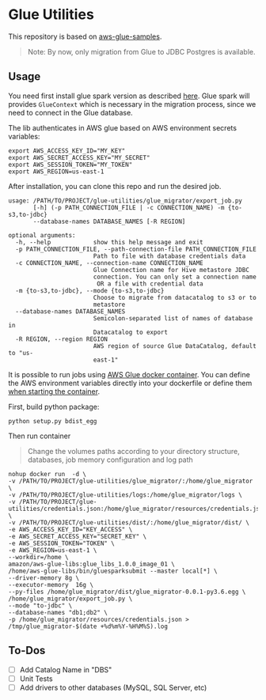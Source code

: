 # Glue Utilities

This repository is based on [aws-glue-samples](https://github.com/aws-samples/aws-glue-samples/tree/master/utilities/Hive_metastore_migration/src).
> Note: By now, only migration from Glue to JDBC Postgres is available.

## Usage

You need first install glue spark version as described [here](https://github.com/awslabs/aws-glue-libs).
Glue spark will provides `GlueContext` which is necessary in the migration process, since we need to connect in the Glue database.

The lib authenticates in AWS glue based on AWS environment secrets variables:

```shell
export AWS_ACCESS_KEY_ID="MY_KEY"
export AWS_SECRET_ACCESS_KEY="MY_SECRET"
export AWS_SESSION_TOKEN="MY_TOKEN"
export AWS_REGION=us-east-1
```

After installation, you can clone this repo and run the desired job.

```shell
usage: /PATH/TO/PROJECT/glue-utilities/glue_migrator/export_job.py
       [-h] (-p PATH_CONNECTION_FILE | -c CONNECTION_NAME) -m {to-s3,to-jdbc}
       --database-names DATABASE_NAMES [-R REGION]

optional arguments:
  -h, --help            show this help message and exit
  -p PATH_CONNECTION_FILE, --path-connection-file PATH_CONNECTION_FILE
                        Path to file with database credentials data
  -c CONNECTION_NAME, --connection-name CONNECTION_NAME
                        Glue Connection name for Hive metastore JDBC
                        connection. You can only set a connection name
                         OR a file with credential data
  -m {to-s3,to-jdbc}, --mode {to-s3,to-jdbc}
                        Choose to migrate from datacatalog to s3 or to
                        metastore
  --database-names DATABASE_NAMES
                        Semicolon-separated list of names of database in
                        Datacatalog to export
  -R REGION, --region REGION
                        AWS region of source Glue DataCatalog, default to "us-
                        east-1"
```

It is possible to run jobs using [AWS Glue docker container](https://aws.amazon.com/blogs/big-data/developing-aws-glue-etl-jobs-locally-using-a-container/). 
You can define the AWS environment variables directly into your dockerfile or define them [when starting the container](https://docs.docker.com/engine/reference/commandline/run/).

First, build python package:
```shell
python setup.py bdist_egg
```

Then run container
> Change the volumes paths according to your directory structure, databases, job memory configuration and log path
```shell
nohup docker run  -d \
-v /PATH/TO/PROJECT/glue-utilities/glue_migrator/:/home/glue_migrator \
-v /PATH/TO/PROJECT/glue-utilities/logs:/home/glue_migrator/logs \
-v /PATH/TO/PROJECT/glue-utilities/credentials.json:/home/glue_migrator/resources/credentials.json \
-v /PATH/TO/PROJECT/glue-utilities/dist/:/home/glue_migrator/dist/ \
-e AWS_ACCESS_KEY_ID="KEY_ACCESS" \
-e AWS_SECRET_ACCESS_KEY="SECRET_KEY" \
-e AWS_SESSION_TOKEN="TOKEN" \
-e AWS_REGION=us-east-1 \
--workdir=/home \
amazon/aws-glue-libs:glue_libs_1.0.0_image_01 \
/home/aws-glue-libs/bin/gluesparksubmit --master local[*] \
--driver-memory 8g \
--executor-memory  16g \
--py-files /home/glue_migrator/dist/glue_migrator-0.0.1-py3.6.egg \
/home/glue_migrator/export_job.py \
--mode "to-jdbc" \
--database-names "db1;db2" \
-p /home/glue_migrator/resources/credentials.json > /tmp/glue_migrator-$(date +%d%m%Y-%H%M%S).log
```

## To-Dos
- [ ] Add Catalog Name in "DBS"
- [ ] Unit Tests
- [ ] Add drivers to other databases (MySQL, SQL Server, etc)
